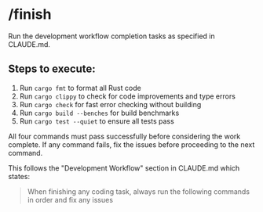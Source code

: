 # /finish

Run the development workflow completion tasks as specified in CLAUDE.md.

## Steps to execute:

1. Run `cargo fmt` to format all Rust code
2. Run `cargo clippy` to check for code improvements and type errors
3. Run `cargo check` for fast error checking without building
4. Run `cargo build --benches` for build benchmarks
5. Run `cargo test --quiet` to ensure all tests pass

All four commands must pass successfully before considering the work complete. If any command fails, fix the issues before proceeding to the next command.

This follows the "Development Workflow" section in CLAUDE.md which states:
> When finishing any coding task, always run the following commands in order and fix any issues
